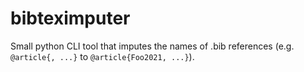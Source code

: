 # bibteximputer
Small python CLI tool that imputes the names of .bib references (e.g. `@article{, ...}` to `@article{Foo2021, ...}`).
